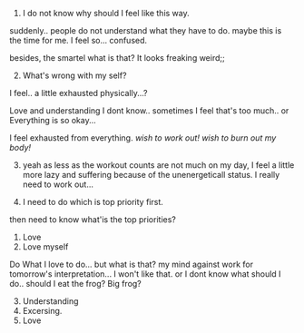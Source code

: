 1. I do not know why should I feel like this way.

suddenly..
people do not understand what they have to do.
maybe this is the time for me.
I feel so... confused.

besides, the smartel what is that?
It looks freaking weird;;

2. What's wrong with my self?

I feel.. a little exhausted physically...?

Love and understanding I dont know.. sometimes I feel that's too much..
or Everything is so okay...


I feel exhausted from everything.
*wish to work out!*
*wish to burn out my body!*


3. yeah as less as the workout counts are not much on my day,
I feel a little more lazy and suffering because of the unenergeticall status.
I really need to work out...


4. I need to do which is top priority first.

then need to know what'is the top priorities?

1) Love
2) Love myself

Do What I love to do... but what is that?
my mind against work for tomorrow's interpretation...
I won't like that.
or I dont know what should I do..
should I eat the frog?
Big frog?


3) Understanding
4) Excersing.
5) Love

